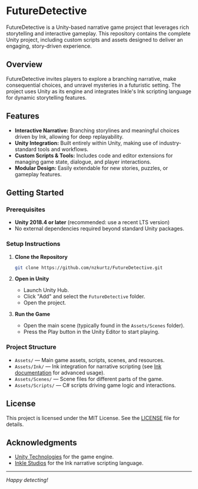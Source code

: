 # FutureDetective

FutureDetective is a Unity-based narrative game project that leverages rich storytelling and interactive gameplay. This repository contains the complete Unity project, including custom scripts and assets designed to deliver an engaging, story-driven experience.

## Overview

FutureDetective invites players to explore a branching narrative, make consequential choices, and unravel mysteries in a futuristic setting. The project uses Unity as its engine and integrates Inkle's Ink scripting language for dynamic storytelling features.

## Features

- **Interactive Narrative:** Branching storylines and meaningful choices driven by Ink, allowing for deep replayability.
- **Unity Integration:** Built entirely within Unity, making use of industry-standard tools and workflows.
- **Custom Scripts & Tools:** Includes code and editor extensions for managing game state, dialogue, and player interactions.
- **Modular Design:** Easily extendable for new stories, puzzles, or gameplay features.

## Getting Started

### Prerequisites

- **Unity 2018.4 or later** (recommended: use a recent LTS version)
- No external dependencies required beyond standard Unity packages.

### Setup Instructions

1. **Clone the Repository**
   ```sh
   git clone https://github.com/nzkurtz/FutureDetective.git
   ```
2. **Open in Unity**
   - Launch Unity Hub.
   - Click "Add" and select the `FutureDetective` folder.
   - Open the project.

3. **Run the Game**
   - Open the main scene (typically found in the `Assets/Scenes` folder).
   - Press the Play button in the Unity Editor to start playing.

### Project Structure

- `Assets/` — Main game assets, scripts, scenes, and resources.
- `Assets/Ink/` — Ink integration for narrative scripting (see [Ink documentation](https://github.com/inkle/ink) for advanced usage).
- `Assets/Scenes/` — Scene files for different parts of the game.
- `Assets/Scripts/` — C# scripts driving game logic and interactions.

## License

This project is licensed under the MIT License. See the [LICENSE](LICENSE) file for details.

## Acknowledgments

- [Unity Technologies](https://unity.com/) for the game engine.
- [Inkle Studios](https://www.inklestudios.com/) for the Ink narrative scripting language.

---

*Happy detecting!*

